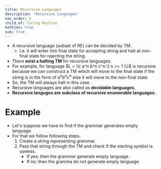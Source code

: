 ```yaml
---
title: Recursive Languages
description: "Recursive Languages"
nav_order: 4
child_of: Turing Machine
mathjax: true
sub: true
---
```


- A recursive language (subset of RE) can be decided by TM.
    - I.e. it will enter into final state for accepting string and halt at non-final state for rejecting the string.
- There **exist a halting TM** for recursive languages.
- For example, for language $L = \\{ a^n b^n c^n \| n >= 1 \\}$ is recursive because we can construct a TM which will move to the final state if the string is in the form of $a^n b^n c^n$ else it will move to the non-final state.
- So, the TM will always halt in this case.
- Recursive languages are also called as **decidable languages.**
- **Recursive languges are subclass of recursive enumerable languages.**

# Example

- Let's suppose we have to find if the grammar generates empty language.
- For that we follow following steps.
    1. Create a string representing grammar.
    2. Pass that string through the TM and check if the starting symbol is useless.
        - If yes; then the grammar generate empty language.
        - If no; then the gramma do not generate empty language.
